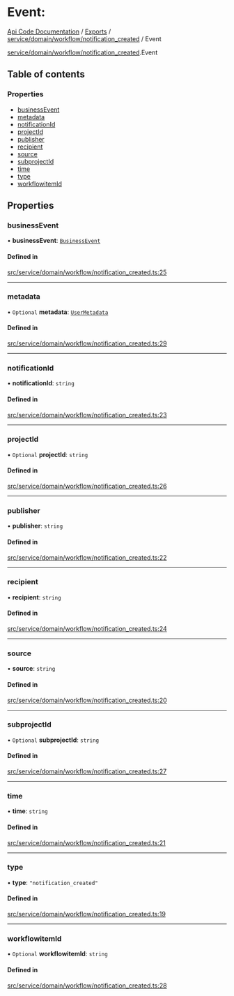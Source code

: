 # Event: 
 
[Api Code Documentation](../README.md) / [Exports](../modules.md) / [service/domain/workflow/notification\_created](../modules/service_domain_workflow_notification_created.md) / Event

[service/domain/workflow/notification\_created](../modules/service_domain_workflow_notification_created.md).Event

## Table of contents

### Properties

- [businessEvent](service_domain_workflow_notification_created.Event.md#businessevent)
- [metadata](service_domain_workflow_notification_created.Event.md#metadata)
- [notificationId](service_domain_workflow_notification_created.Event.md#notificationid)
- [projectId](service_domain_workflow_notification_created.Event.md#projectid)
- [publisher](service_domain_workflow_notification_created.Event.md#publisher)
- [recipient](service_domain_workflow_notification_created.Event.md#recipient)
- [source](service_domain_workflow_notification_created.Event.md#source)
- [subprojectId](service_domain_workflow_notification_created.Event.md#subprojectid)
- [time](service_domain_workflow_notification_created.Event.md#time)
- [type](service_domain_workflow_notification_created.Event.md#type)
- [workflowitemId](service_domain_workflow_notification_created.Event.md#workflowitemid)

## Properties

### businessEvent

• **businessEvent**: [`BusinessEvent`](../modules/service_domain_business_event.md#businessevent)

#### Defined in

[src/service/domain/workflow/notification_created.ts:25](https://github.com/openkfw/TruBudget/blob/1602d8b/api/src/service/domain/workflow/notification_created.ts#L25)

___

### metadata

• `Optional` **metadata**: [`UserMetadata`](../modules/service_domain_metadata.md#usermetadata)

#### Defined in

[src/service/domain/workflow/notification_created.ts:29](https://github.com/openkfw/TruBudget/blob/1602d8b/api/src/service/domain/workflow/notification_created.ts#L29)

___

### notificationId

• **notificationId**: `string`

#### Defined in

[src/service/domain/workflow/notification_created.ts:23](https://github.com/openkfw/TruBudget/blob/1602d8b/api/src/service/domain/workflow/notification_created.ts#L23)

___

### projectId

• `Optional` **projectId**: `string`

#### Defined in

[src/service/domain/workflow/notification_created.ts:26](https://github.com/openkfw/TruBudget/blob/1602d8b/api/src/service/domain/workflow/notification_created.ts#L26)

___

### publisher

• **publisher**: `string`

#### Defined in

[src/service/domain/workflow/notification_created.ts:22](https://github.com/openkfw/TruBudget/blob/1602d8b/api/src/service/domain/workflow/notification_created.ts#L22)

___

### recipient

• **recipient**: `string`

#### Defined in

[src/service/domain/workflow/notification_created.ts:24](https://github.com/openkfw/TruBudget/blob/1602d8b/api/src/service/domain/workflow/notification_created.ts#L24)

___

### source

• **source**: `string`

#### Defined in

[src/service/domain/workflow/notification_created.ts:20](https://github.com/openkfw/TruBudget/blob/1602d8b/api/src/service/domain/workflow/notification_created.ts#L20)

___

### subprojectId

• `Optional` **subprojectId**: `string`

#### Defined in

[src/service/domain/workflow/notification_created.ts:27](https://github.com/openkfw/TruBudget/blob/1602d8b/api/src/service/domain/workflow/notification_created.ts#L27)

___

### time

• **time**: `string`

#### Defined in

[src/service/domain/workflow/notification_created.ts:21](https://github.com/openkfw/TruBudget/blob/1602d8b/api/src/service/domain/workflow/notification_created.ts#L21)

___

### type

• **type**: ``"notification_created"``

#### Defined in

[src/service/domain/workflow/notification_created.ts:19](https://github.com/openkfw/TruBudget/blob/1602d8b/api/src/service/domain/workflow/notification_created.ts#L19)

___

### workflowitemId

• `Optional` **workflowitemId**: `string`

#### Defined in

[src/service/domain/workflow/notification_created.ts:28](https://github.com/openkfw/TruBudget/blob/1602d8b/api/src/service/domain/workflow/notification_created.ts#L28)
